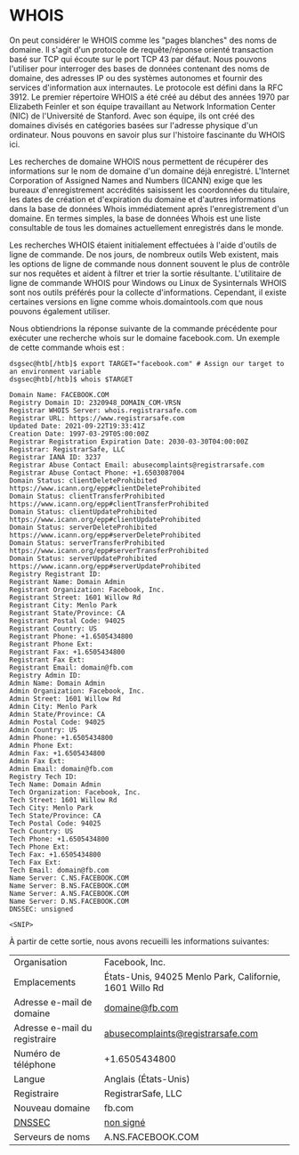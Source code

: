 # WHOIS

On peut considérer le WHOIS comme les "pages blanches" des noms de domaine. Il s'agit d'un protocole de requête/réponse orienté transaction basé sur TCP qui écoute sur le port TCP 43 par défaut. Nous pouvons l'utiliser pour interroger des bases de données contenant des noms de domaine, des adresses IP ou des systèmes autonomes et fournir des services d'information aux internautes. Le protocole est défini dans la RFC 3912. Le premier répertoire WHOIS a été créé au début des années 1970 par Elizabeth Feinler et son équipe travaillant au Network Information Center (NIC) de l'Université de Stanford. Avec son équipe, ils ont créé des domaines divisés en catégories basées sur l'adresse physique d'un ordinateur. Nous pouvons en savoir plus sur l'histoire fascinante du WHOIS ici.

Les recherches de domaine WHOIS nous permettent de récupérer des informations sur le nom de domaine d'un domaine déjà enregistré. L'Internet Corporation of Assigned Names and Numbers (ICANN) exige que les bureaux d'enregistrement accrédités saisissent les coordonnées du titulaire, les dates de création et d'expiration du domaine et d'autres informations dans la base de données Whois immédiatement après l'enregistrement d'un domaine. En termes simples, la base de données Whois est une liste consultable de tous les domaines actuellement enregistrés dans le monde.

Les recherches WHOIS étaient initialement effectuées à l'aide d'outils de ligne de commande. De nos jours, de nombreux outils Web existent, mais les options de ligne de commande nous donnent souvent le plus de contrôle sur nos requêtes et aident à filtrer et trier la sortie résultante. L'utilitaire de ligne de commande WHOIS pour Windows ou Linux de Sysinternals WHOIS sont nos outils préférés pour la collecte d'informations. Cependant, il existe certaines versions en ligne comme whois.domaintools.com que nous pouvons également utiliser.

Nous obtiendrions la réponse suivante de la commande précédente pour exécuter une recherche whois sur le domaine facebook.com. Un exemple de cette commande whois est :

```
dsgsec@htb[/htb]$ export TARGET="facebook.com" # Assign our target to an environment variable
dsgsec@htb[/htb]$ whois $TARGET

Domain Name: FACEBOOK.COM
Registry Domain ID: 2320948_DOMAIN_COM-VRSN
Registrar WHOIS Server: whois.registrarsafe.com
Registrar URL: https://www.registrarsafe.com
Updated Date: 2021-09-22T19:33:41Z
Creation Date: 1997-03-29T05:00:00Z
Registrar Registration Expiration Date: 2030-03-30T04:00:00Z
Registrar: RegistrarSafe, LLC
Registrar IANA ID: 3237
Registrar Abuse Contact Email: abusecomplaints@registrarsafe.com
Registrar Abuse Contact Phone: +1.6503087004
Domain Status: clientDeleteProhibited https://www.icann.org/epp#clientDeleteProhibited
Domain Status: clientTransferProhibited https://www.icann.org/epp#clientTransferProhibited
Domain Status: clientUpdateProhibited https://www.icann.org/epp#clientUpdateProhibited
Domain Status: serverDeleteProhibited https://www.icann.org/epp#serverDeleteProhibited
Domain Status: serverTransferProhibited https://www.icann.org/epp#serverTransferProhibited
Domain Status: serverUpdateProhibited https://www.icann.org/epp#serverUpdateProhibited
Registry Registrant ID:
Registrant Name: Domain Admin
Registrant Organization: Facebook, Inc.
Registrant Street: 1601 Willow Rd
Registrant City: Menlo Park
Registrant State/Province: CA
Registrant Postal Code: 94025
Registrant Country: US
Registrant Phone: +1.6505434800
Registrant Phone Ext:
Registrant Fax: +1.6505434800
Registrant Fax Ext:
Registrant Email: domain@fb.com
Registry Admin ID:
Admin Name: Domain Admin
Admin Organization: Facebook, Inc.
Admin Street: 1601 Willow Rd
Admin City: Menlo Park
Admin State/Province: CA
Admin Postal Code: 94025
Admin Country: US
Admin Phone: +1.6505434800
Admin Phone Ext:
Admin Fax: +1.6505434800
Admin Fax Ext:
Admin Email: domain@fb.com
Registry Tech ID:
Tech Name: Domain Admin
Tech Organization: Facebook, Inc.
Tech Street: 1601 Willow Rd
Tech City: Menlo Park
Tech State/Province: CA
Tech Postal Code: 94025
Tech Country: US
Tech Phone: +1.6505434800
Tech Phone Ext:
Tech Fax: +1.6505434800
Tech Fax Ext:
Tech Email: domain@fb.com
Name Server: C.NS.FACEBOOK.COM
Name Server: B.NS.FACEBOOK.COM
Name Server: A.NS.FACEBOOK.COM
Name Server: D.NS.FACEBOOK.COM
DNSSEC: unsigned

<SNIP>
```
À partir de cette sortie, nous avons recueilli les informations suivantes:

| | |
| --- | --- |
| Organisation | Facebook, Inc. |
| Emplacements | États-Unis, 94025 Menlo Park, Californie, 1601 Willo Rd |
| Adresse e-mail de domaine | domaine@fb.com |
| Adresse e-mail du registraire | abusecomplaints@registrarsafe.com |
| Numéro de téléphone | +1.6505434800 |
| Langue | Anglais (États-Unis) |
| Registraire | RegistrarSafe, LLC |
| Nouveau domaine | fb.com |
| [DNSSEC](https://en.wikipedia.org/wiki/Domain_Name_System_Security_Extensions) | [non signé](https://aws.amazon.com/blogs/networking-and-content-delivery/configuring-dnssec-signing-and-validation-with-amazon-route-53) |
| Serveurs de noms | A.NS.FACEBOOK.COM |